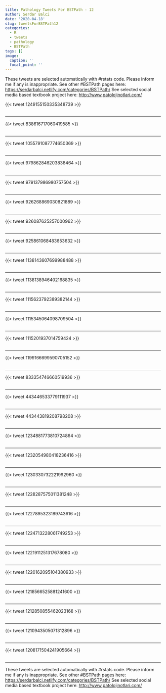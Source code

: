 ```yaml
---
title: Pathology Tweets For BSTPath - 12
author: Serdar Balci
date: '2020-04-18'
slug: tweetsForBSTPath12
categories:
  - R
  - tweets
  - pathology
  - BSTPath
tags: []
image:
  caption: ''
  focal_point: ''
---
```



These tweets are selected automatically with #rstats code. Please inform me if any is inappropriate.
See other #BSTPath pages here: https://serdarbalci.netlify.com/categories/BSTPath/ 
See selected social media based textbook project here: http://www.patolojinotlari.com/

{{< tweet 1249155150335348739 >}}
<br>
<br>
<hr>
{{< tweet 838616717060419585 >}}
<br>
<br>
<hr>
{{< tweet 1055791087774650369 >}}
<br>
<br>
<hr>
{{< tweet 979862846203838464 >}}
<br>
<br>
<hr>
{{< tweet 979137986980757504 >}}
<br>
<br>
<hr>
{{< tweet 926268869030821889 >}}
<br>
<br>
<hr>
{{< tweet 926087625257000962 >}}
<br>
<br>
<hr>
{{< tweet 925861068483653632 >}}
<br>
<br>
<hr>
{{< tweet 1138143607699988488 >}}
<br>
<br>
<hr>
{{< tweet 1138138946402168835 >}}
<br>
<br>
<hr>
{{< tweet 1115623792389382144 >}}
<br>
<br>
<hr>
{{< tweet 1115345064098709504 >}}
<br>
<br>
<hr>
{{< tweet 1115201937014759424 >}}
<br>
<br>
<hr>
{{< tweet 1199166699590705152 >}}
<br>
<br>
<hr>
{{< tweet 833354746660519936 >}}
<br>
<br>
<hr>
{{< tweet 443446533779111937 >}}
<br>
<br>
<hr>
{{< tweet 443443819208798208 >}}
<br>
<br>
<hr>
{{< tweet 1234881773810724864 >}}
<br>
<br>
<hr>
{{< tweet 1232054980418236416 >}}
<br>
<br>
<hr>
{{< tweet 1230330732221992960 >}}
<br>
<br>
<hr>
{{< tweet 1228287575011381248 >}}
<br>
<br>
<hr>
{{< tweet 1227895323189743616 >}}
<br>
<br>
<hr>
{{< tweet 1224713228061749253 >}}
<br>
<br>
<hr>
{{< tweet 1221911251317678080 >}}
<br>
<br>
<hr>
{{< tweet 1220162095104380933 >}}
<br>
<br>
<hr>
{{< tweet 1218566525881241600 >}}
<br>
<br>
<hr>
{{< tweet 1212850855462023168 >}}
<br>
<br>
<hr>
{{< tweet 1210943505071312896 >}}
<br>
<br>
<hr>
{{< tweet 1208171504241905664 >}}
<br>
<br>
<hr>


These tweets are selected automatically with #rstats code. Please inform me if any is inappropriate.
See other #BSTPath pages here: https://serdarbalci.netlify.com/categories/BSTPath/ 
See selected social media based textbook project here: http://www.patolojinotlari.com/

